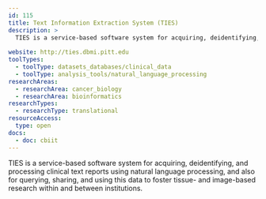 ```yaml
---
id: 115
title: Text Information Extraction System (TIES)
description: >
  TIES is a service-based software system for acquiring, deidentifying, and processing clinical text reports using natural language processing, and also for querying, sharing, and using this data to foster tissue- and image-based research within and between institutions.
  
website: http://ties.dbmi.pitt.edu
toolTypes:
  - toolType: datasets_databases/clinical_data
  - toolType: analysis_tools/natural_language_processing
researchAreas:
  - researchArea: cancer_biology
  - researchArea: bioinformatics
researchTypes:
  - researchType: translational
resourceAccess:
  type: open
docs:
  - doc: cbiit
---
```

TIES is a service-based software system for acquiring, deidentifying, and processing clinical text reports using natural language processing, and also for querying, sharing, and using this data to foster tissue- and image-based research within and between institutions.
